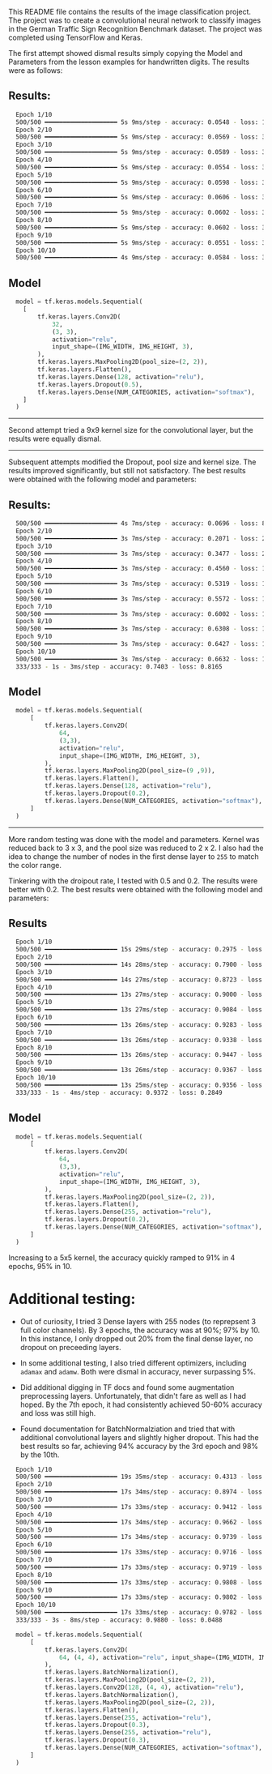 This README file contains the results of the image classification project. The project was to create a convolutional neural network to classify images in the German Traffic Sign Recognition Benchmark dataset.  The project was completed using TensorFlow and Keras.

The first attempt showed dismal results simply copying the Model and Parameters from the lesson examples for handwritten digits.  The results were as follows:

## Results:

``` bash
  Epoch 1/10
  500/500 ━━━━━━━━━━━━━━━━━━━━ 5s 9ms/step - accuracy: 0.0548 - loss: 13.7092         
  Epoch 2/10
  500/500 ━━━━━━━━━━━━━━━━━━━━ 5s 9ms/step - accuracy: 0.0569 - loss: 3.6055  
  Epoch 3/10
  500/500 ━━━━━━━━━━━━━━━━━━━━ 5s 9ms/step - accuracy: 0.0589 - loss: 3.5471  
  Epoch 4/10
  500/500 ━━━━━━━━━━━━━━━━━━━━ 5s 9ms/step - accuracy: 0.0554 - loss: 3.5193  
  Epoch 5/10
  500/500 ━━━━━━━━━━━━━━━━━━━━ 5s 9ms/step - accuracy: 0.0598 - loss: 3.5019  
  Epoch 6/10
  500/500 ━━━━━━━━━━━━━━━━━━━━ 5s 9ms/step - accuracy: 0.0606 - loss: 3.4977  
  Epoch 7/10
  500/500 ━━━━━━━━━━━━━━━━━━━━ 5s 9ms/step - accuracy: 0.0602 - loss: 3.5001  
  Epoch 8/10
  500/500 ━━━━━━━━━━━━━━━━━━━━ 5s 9ms/step - accuracy: 0.0602 - loss: 3.4862  
  Epoch 9/10
  500/500 ━━━━━━━━━━━━━━━━━━━━ 5s 9ms/step - accuracy: 0.0551 - loss: 3.4976  
  Epoch 10/10
  500/500 ━━━━━━━━━━━━━━━━━━━━ 4s 9ms/step - accuracy: 0.0584 - loss: 3.4925  
```

## Model

``` python
  model = tf.keras.models.Sequential(
    [
        tf.keras.layers.Conv2D(
            32,
            (3, 3),
            activation="relu",
            input_shape=(IMG_WIDTH, IMG_HEIGHT, 3),
        ),
        tf.keras.layers.MaxPooling2D(pool_size=(2, 2)),
        tf.keras.layers.Flatten(),
        tf.keras.layers.Dense(128, activation="relu"),
        tf.keras.layers.Dropout(0.5),
        tf.keras.layers.Dense(NUM_CATEGORIES, activation="softmax"),
    ]
  )
```

---

Second attempt tried a 9x9 kernel size for the convolutional layer, but the results were equally dismal. 

---

Subsequent attempts modified the Dropout, pool size and kernel size.  The results improved significantly, but still not satisfactory.  The best results were obtained with the following model and parameters:


## Results: 
    
``` bash
  500/500 ━━━━━━━━━━━━━━━━━━━━ 4s 7ms/step - accuracy: 0.0696 - loss: 8.9955         
  Epoch 2/10
  500/500 ━━━━━━━━━━━━━━━━━━━━ 3s 7ms/step - accuracy: 0.2071 - loss: 2.9314  
  Epoch 3/10
  500/500 ━━━━━━━━━━━━━━━━━━━━ 3s 7ms/step - accuracy: 0.3477 - loss: 2.1910  
  Epoch 4/10
  500/500 ━━━━━━━━━━━━━━━━━━━━ 3s 7ms/step - accuracy: 0.4560 - loss: 1.7678  
  Epoch 5/10
  500/500 ━━━━━━━━━━━━━━━━━━━━ 3s 7ms/step - accuracy: 0.5319 - loss: 1.5023  
  Epoch 6/10
  500/500 ━━━━━━━━━━━━━━━━━━━━ 3s 7ms/step - accuracy: 0.5572 - loss: 1.3844  
  Epoch 7/10
  500/500 ━━━━━━━━━━━━━━━━━━━━ 3s 7ms/step - accuracy: 0.6002 - loss: 1.2358  
  Epoch 8/10
  500/500 ━━━━━━━━━━━━━━━━━━━━ 3s 7ms/step - accuracy: 0.6308 - loss: 1.1563  
  Epoch 9/10
  500/500 ━━━━━━━━━━━━━━━━━━━━ 3s 7ms/step - accuracy: 0.6427 - loss: 1.0818  
  Epoch 10/10
  500/500 ━━━━━━━━━━━━━━━━━━━━ 3s 7ms/step - accuracy: 0.6632 - loss: 1.0260  
  333/333 - 1s - 3ms/step - accuracy: 0.7403 - loss: 0.8165
```

## Model
``` python
  model = tf.keras.models.Sequential(
      [
          tf.keras.layers.Conv2D(
              64,
              (3,3),
              activation="relu",
              input_shape=(IMG_WIDTH, IMG_HEIGHT, 3),
          ),
          tf.keras.layers.MaxPooling2D(pool_size=(9 ,9)),
          tf.keras.layers.Flatten(),
          tf.keras.layers.Dense(128, activation="relu"),
          tf.keras.layers.Dropout(0.2),
          tf.keras.layers.Dense(NUM_CATEGORIES, activation="softmax"),
      ]
  )
```

---

More random testing was done with the model and parameters.  Kernel was reduced back to 3 x 3, and the pool size was reduced to 2 x 2.  I also had the idea to change the number of nodes in the first dense layer to `255` to match the color range.  

Tinkering with the droipout rate, I tested with 0.5 and 0.2.  The results were better with 0.2.  The best results were obtained with the following model and parameters:

## Results

``` bash
  Epoch 1/10
  500/500 ━━━━━━━━━━━━━━━━━━━━ 15s 29ms/step - accuracy: 0.2975 - loss: 22.1610      
  Epoch 2/10
  500/500 ━━━━━━━━━━━━━━━━━━━━ 14s 28ms/step - accuracy: 0.7900 - loss: 0.7553
  Epoch 3/10
  500/500 ━━━━━━━━━━━━━━━━━━━━ 14s 27ms/step - accuracy: 0.8723 - loss: 0.4621
  Epoch 4/10
  500/500 ━━━━━━━━━━━━━━━━━━━━ 13s 27ms/step - accuracy: 0.9000 - loss: 0.3629
  Epoch 5/10
  500/500 ━━━━━━━━━━━━━━━━━━━━ 13s 27ms/step - accuracy: 0.9084 - loss: 0.3350
  Epoch 6/10
  500/500 ━━━━━━━━━━━━━━━━━━━━ 13s 26ms/step - accuracy: 0.9283 - loss: 0.2779
  Epoch 7/10
  500/500 ━━━━━━━━━━━━━━━━━━━━ 13s 26ms/step - accuracy: 0.9338 - loss: 0.2489
  Epoch 8/10
  500/500 ━━━━━━━━━━━━━━━━━━━━ 13s 26ms/step - accuracy: 0.9447 - loss: 0.2174
  Epoch 9/10
  500/500 ━━━━━━━━━━━━━━━━━━━━ 13s 26ms/step - accuracy: 0.9367 - loss: 0.2549
  Epoch 10/10
  500/500 ━━━━━━━━━━━━━━━━━━━━ 13s 25ms/step - accuracy: 0.9356 - loss: 0.2783
  333/333 - 1s - 4ms/step - accuracy: 0.9372 - loss: 0.2849
```

## Model
``` python
  model = tf.keras.models.Sequential(
      [
          tf.keras.layers.Conv2D(
              64,
              (3,3),
              activation="relu",
              input_shape=(IMG_WIDTH, IMG_HEIGHT, 3),
          ),
          tf.keras.layers.MaxPooling2D(pool_size=(2, 2)),
          tf.keras.layers.Flatten(),
          tf.keras.layers.Dense(255, activation="relu"),
          tf.keras.layers.Dropout(0.2),
          tf.keras.layers.Dense(NUM_CATEGORIES, activation="softmax"),
      ]
  )
```

Increasing to a 5x5 kernel, the accuracy quickly ramped to 91% in 4 epochs, 95% in 10. 


# Additional testing:

* Out of curiosity, I tried 3 Dense layers with 255 nodes (to reprepsent 3 full color channels).  By 3 epochs, the accuracy was at 90%; 97% by 10. In this instance, I only dropped out 20% from the final dense layer, no dropout on preceeding layers.

* In some additional testing, I also tried different optimizers, including `adamax` and `adamw`.  Both were dismal in accuracy, never surpassing 5%.

* Did additional digging in TF docs and found some augmentation preprocessing layers. Unfortunately, that didn't fare as well as I had hoped.  By the 7th epoch, it had consistently achieved 50-60% accuracy and loss was still high.

* Found documentation for BatchNormalziation and tried that with additional convolutional layers and slightly higher dropout.  This had the best results so far, achieving 94% accuracy by the 3rd epoch and 98% by the 10th.

``` bash
  Epoch 1/10
  500/500 ━━━━━━━━━━━━━━━━━━━━ 19s 35ms/step - accuracy: 0.4313 - loss: 2.2860    
  Epoch 2/10
  500/500 ━━━━━━━━━━━━━━━━━━━━ 17s 34ms/step - accuracy: 0.8974 - loss: 0.3320
  Epoch 3/10
  500/500 ━━━━━━━━━━━━━━━━━━━━ 17s 33ms/step - accuracy: 0.9412 - loss: 0.1940
  Epoch 4/10
  500/500 ━━━━━━━━━━━━━━━━━━━━ 17s 34ms/step - accuracy: 0.9662 - loss: 0.1135
  Epoch 5/10
  500/500 ━━━━━━━━━━━━━━━━━━━━ 17s 34ms/step - accuracy: 0.9739 - loss: 0.0975
  Epoch 6/10
  500/500 ━━━━━━━━━━━━━━━━━━━━ 17s 33ms/step - accuracy: 0.9716 - loss: 0.1066
  Epoch 7/10
  500/500 ━━━━━━━━━━━━━━━━━━━━ 17s 33ms/step - accuracy: 0.9719 - loss: 0.1113
  Epoch 8/10
  500/500 ━━━━━━━━━━━━━━━━━━━━ 17s 33ms/step - accuracy: 0.9808 - loss: 0.0747
  Epoch 9/10
  500/500 ━━━━━━━━━━━━━━━━━━━━ 17s 33ms/step - accuracy: 0.9802 - loss: 0.0851
  Epoch 10/10
  500/500 ━━━━━━━━━━━━━━━━━━━━ 17s 33ms/step - accuracy: 0.9782 - loss: 0.0774
  333/333 - 3s - 8ms/step - accuracy: 0.9880 - loss: 0.0488
```

``` python
  model = tf.keras.models.Sequential(
      [
          tf.keras.layers.Conv2D(
              64, (4, 4), activation="relu", input_shape=(IMG_WIDTH, IMG_HEIGHT, 3)
          ),
          tf.keras.layers.BatchNormalization(),
          tf.keras.layers.MaxPooling2D(pool_size=(2, 2)),
          tf.keras.layers.Conv2D(128, (4, 4), activation="relu"),
          tf.keras.layers.BatchNormalization(),
          tf.keras.layers.MaxPooling2D(pool_size=(2, 2)),
          tf.keras.layers.Flatten(),
          tf.keras.layers.Dense(255, activation="relu"),
          tf.keras.layers.Dropout(0.3),
          tf.keras.layers.Dense(255, activation="relu"),
          tf.keras.layers.Dropout(0.3),
          tf.keras.layers.Dense(NUM_CATEGORIES, activation="softmax"),
      ]
  )
  ```
